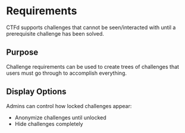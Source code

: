# Requirements

CTFd supports challenges that cannot be seen/interacted with until a prerequisite challenge has been solved.

## Purpose
Challenge requirements can be used to create trees of challenges that users must go through to accomplish everything.

## Display Options
Admins can control how locked challenges appear:
* Anonymize challenges until unlocked
* Hide challenges completely

<!-- ![Requirements Interface](./req.png) -->
